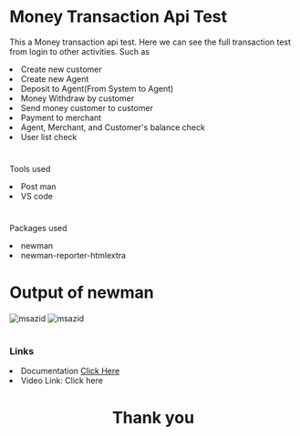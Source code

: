 # Money Transaction Api Test

<p >This a Money transaction api test. Here we can see the full transaction test from login to other activities. Such as </p>

<li>Create new customer</li>
<li>Create new Agent </li>
<li>Deposit to Agent(From System to Agent)</li>
<li>Money Withdraw by customer</li>
<li>Send money customer to customer</li>
<li>Payment to merchant</li>
<li>Agent, Merchant, and Customer's balance check</li>
<li>User list check</li>
<h1></h1>
<p>Tools used</p>
<li>Post man</li>
<li>VS code</li>
<h1></h1>
<p>Packages used</p>
<li>newman</li>
<li>newman-reporter-htmlextra</li>

<h1></h1>
<h1> Output of newman </h1>
<img align="center" src="https://i.ibb.co/s3tx8ds/test.png" alt="msazid" />
<img align="center" src="https://i.ibb.co/s3tx8ds/test-2.png" alt="msazid" />


<h1></h1>
<h3>Links</h3>
<li>Documentation <a href="https://documenter.getpostman.com/view/33016947/2sA2xh2sZh">Click Here</a></li>
<li>Video Link: <a herf="#">Click here</a></li>

<h1></h1>

<h1 align="center">Thank you</h1>
